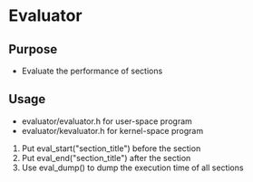 # Evaluator
## Purpose
- Evaluate the performance of sections
## Usage
- evaluator/evaluator.h for user-space program
- evaluator/kevaluator.h for kernel-space program
1. Put eval_start("section_title") before the section
2. Put eval_end("section_title") after the section
3. Use eval_dump() to dump the execution time of all sections
